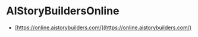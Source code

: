 # AIStoryBuildersOnline
* [https://online.aistorybuilders.com/](https://online.aistorybuilders.com/)
